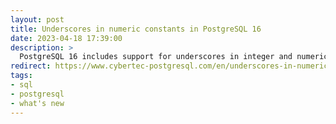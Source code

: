 ```yaml
---
layout: post
title: Underscores in numeric constants in PostgreSQL 16
date: 2023-04-18 17:39:00
description: >
  PostgreSQL 16 includes support for underscores in integer and numeric constants. Learn how to use them in large numbers without errors.
redirect: https://www.cybertec-postgresql.com/en/underscores-in-numeric-constants-in-postgresql-16/
tags: 
- sql
- postgresql
- what's new
---
```

